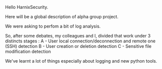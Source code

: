 Hello HarnixSecurity.

Here will be a global description of alpha group project.

We were asking to perfom a bit of log analysis.

So, after some debates, my colleagues and I, divided that work under 3 distincts stages :
	A - User local connection/deconnection and remote one (SSH) detection
	B - User creation or deletion detection
	C - Sensitive file modification detection


We've learnt a lot of things especially about logging and new python tools.

